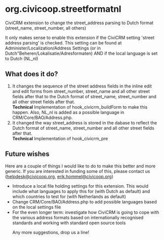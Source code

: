 org.civicoop.streetformatnl
===========================

CiviCRM extension to change the street_address parsing to Dutch format (street_name, street_number, all others)

It only makes sense to enable this extension if the CiviCRM setting 'street address parsing' is checked. This setting can be found at Administer/Localization/Address Settings (or in Dutch"Beheren/Lokalisatie/Adresformaten) AND if the local language is set to Dutch (NL_nl)

What does it do?
-----------------
<ol>
<li>It changes the sequence of the street address fields in the inline edit and edit forms from street_number, street_name and all other street fields after that to the Dutch format of street_name, street_number and all other street fields after that.
<br /><strong>Technical</strong>
Implementation of hook_civicrm_buildForm to make this happen. Also, NL_nl is added as a possible language in CRM/Core/BAO/Address.php.
</li>

<li>It changed the way street_address is stored in the dabase to reflect the Dutch format of street_name, street_number and all other street fields after that.
<br /><strong>Technical</strong>
Implementation of hook_civicrm_pre
</li>
</ol>

Future wishes
-------------

Here are a couple of things I would like to do to make this better and more generic. If you are interested in funding some of this, please contact us (helpdesk@civicoop.org, erik.hommel@civicoop.org)
<ul>
<li>Introduce a local file holding settings for this extension. This would include what languages to apply this for (with Dutch as default) and which countries to test for (with Netherlands as default)</li>
<li>Change CRM/Core/BAO/Address.php to add possible languages based on the local settings file</li>
<li>For the even longer term: investigate how CiviCRM is going to cope with the various address formats based on internationally recognised standards and working with standard open source tools</li>

Any more suggestions, drop us a line!

